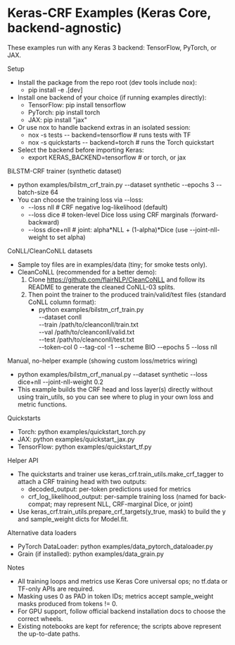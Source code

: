 # Keras-CRF Examples (Keras Core, backend-agnostic)

These examples run with any Keras 3 backend: TensorFlow, PyTorch, or JAX.

Setup
- Install the package from the repo root (dev tools include nox):
  - pip install -e .[dev]
- Install one backend of your choice (if running examples directly):
  - TensorFlow: pip install tensorflow
  - PyTorch: pip install torch
  - JAX: pip install "jax"
- Or use nox to handle backend extras in an isolated session:
  - nox -s tests -- backend=tensorflow  # runs tests with TF
  - nox -s quickstarts -- backend=torch # runs the Torch quickstart
- Select the backend before importing Keras:
  - export KERAS_BACKEND=tensorflow   # or torch, or jax

BiLSTM-CRF trainer (synthetic dataset)
- python examples/bilstm_crf_train.py --dataset synthetic --epochs 3 --batch-size 64
- You can choose the training loss via --loss:
  - --loss nll         # CRF negative log-likelihood (default)
  - --loss dice        # token-level Dice loss using CRF marginals (forward-backward)
  - --loss dice+nll    # joint: alpha*NLL + (1-alpha)*Dice (use --joint-nll-weight to set alpha)

CoNLL/CleanCoNLL datasets
- Sample toy files are in examples/data (tiny; for smoke tests only).
- CleanCoNLL (recommended for a better demo):
  1) Clone https://github.com/flairNLP/CleanCoNLL and follow its README to generate the cleaned CoNLL-03 splits.
  2) Then point the trainer to the produced train/valid/test files (standard CoNLL column format):
     - python examples/bilstm_crf_train.py \
         --dataset conll \
         --train /path/to/cleanconll/train.txt \
         --val   /path/to/cleanconll/valid.txt \
         --test  /path/to/cleanconll/test.txt \
         --token-col 0 --tag-col -1 --scheme BIO --epochs 5 --loss nll

Manual, no-helper example (showing custom loss/metrics wiring)
- python examples/bilstm_crf_manual.py --dataset synthetic --loss dice+nll --joint-nll-weight 0.2
- This example builds the CRF head and loss layer(s) directly without using train_utils,
  so you can see where to plug in your own loss and metric functions.

Quickstarts
- Torch: python examples/quickstart_torch.py
- JAX: python examples/quickstart_jax.py
- TensorFlow: python examples/quickstart_tf.py

Helper API
- The quickstarts and trainer use keras_crf.train_utils.make_crf_tagger to attach a CRF training head with two outputs:
  - decoded_output: per-token predictions used for metrics
  - crf_log_likelihood_output: per-sample training loss (named for back-compat; may represent NLL, CRF-marginal Dice, or joint)
- Use keras_crf.train_utils.prepare_crf_targets(y_true, mask) to build the y and sample_weight dicts for Model.fit.

Alternative data loaders
- PyTorch DataLoader: python examples/data_pytorch_dataloader.py
- Grain (if installed): python examples/data_grain.py

Notes
- All training loops and metrics use Keras Core universal ops; no tf.data or TF-only APIs are required.
- Masking uses 0 as PAD in token IDs; metrics accept sample_weight masks produced from tokens != 0.
- For GPU support, follow official backend installation docs to choose the correct wheels.
- Existing notebooks are kept for reference; the scripts above represent the up-to-date paths.
